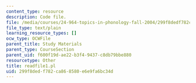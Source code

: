 ```yaml
---
content_type: resource
description: Code file.
file: /media/courses/24-964-topics-in-phonology-fall-2004/299f8dedf782ca868580e6e9fa6bc34d_readfile1.pl
file_type: text/plain
learning_resource_types: []
ocw_type: OCWFile
parent_title: Study Materials
parent_type: CourseSection
parent_uid: f600f19d-ae22-b3f4-9437-c8db79bbe880
resourcetype: Other
title: readfile1.pl
uid: 299f8ded-f782-ca86-8580-e6e9fa6bc34d
---
```

